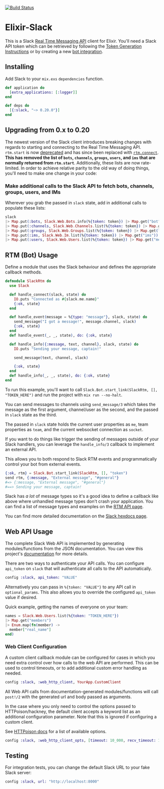 [![Build
Status](https://api.travis-ci.org/BlakeWilliams/Elixir-Slack.svg?branch=master)](https://travis-ci.org/BlakeWilliams/Elixir-Slack)

# Elixir-Slack

This is a Slack [Real Time Messaging API] client for Elixir.  You'll need a
Slack API token which can be retrieved by following the [Token Generation
Instructions] or by creating a
new [bot integration].

[Real time Messaging API]: https://api.slack.com/rtm
[Token Generation Instructions]: https://hexdocs.pm/slack/token_generation_instructions.html
[bot integration]: https://my.slack.com/services/new/bot

## Installing

Add Slack to your `mix.exs` `dependencies` function.

[websocket_client]: https://github.com/jeremyong/websocket_client

```elixir
def application do
  [extra_applications: [:logger]]
end

def deps do
  [{:slack, "~> 0.20.0"}]
end
```

## Upgrading from 0.x to 0.20

The newest version of the Slack client introduces breaking changes with regards to starting and connecting to the Real Time Messaging API. `rtm.start` is now [deprecated](https://api.slack.com/methods/rtm.start) and has since been replaced with [`rtm.connect`](https://api.slack.com/methods/rtm.connect). **This has removed the list of  `bots`, `channels`, `groups`, `users`, and `ims` that are normally returned from `rtm.start`**. Additionally, these lists are now rate-limited. In order to achieve relative parity to the old way of doing things, you'll need to make one change in your code:

### Make additional calls to the Slack API to fetch bots, channels, groups, users, and IMs

Wherever you grab the passed in `slack` state, add in additional calls to populate these lists:

```elixir
slack
|> Map.put(:bots, Slack.Web.Bots.info(%{token: token}) |> Map.get("bot"))
|> Map.put(:channels, Slack.Web.Channels.list(%{token: token}) |> Map.get("channels"))
|> Map.put(:groups, Slack.Web.Groups.list(%{token: token}) |> Map.get("groups"))
|> Map.put(:ims, Slack.Web.Im.list(%{token: token}) |> Map.get("ims"))
|> Map.put(:users, Slack.Web.Users.list(%{token: token}) |> Map.get("members"))
```

## RTM (Bot) Usage

Define a module that uses the Slack behaviour and defines the appropriate
callback methods.

```elixir
defmodule SlackRtm do
  use Slack

  def handle_connect(slack, state) do
    IO.puts "Connected as #{slack.me.name}"
    {:ok, state}
  end

  def handle_event(message = %{type: "message"}, slack, state) do
    send_message("I got a message!", message.channel, slack)
    {:ok, state}
  end
  def handle_event(_, _, state), do: {:ok, state}

  def handle_info({:message, text, channel}, slack, state) do
    IO.puts "Sending your message, captain!"

    send_message(text, channel, slack)

    {:ok, state}
  end
  def handle_info(_, _, state), do: {:ok, state}
end
```

To run this example, you'll want to call `Slack.Bot.start_link(SlackRtm, [],
"TOKEN_HERE")` and run the project with `mix run --no-halt`.

You can send messages to channels using `send_message/3` which takes the message
as the first argument, channel/user as the second, and the passed in `slack`
state as the third.

The passed in `slack` state holds the current user properties as `me`, team
properties as `team`, and the current websocket connection as `socket`.

[rtm.connect]: https://api.slack.com/methods/rtm.connect

If you want to do things like trigger the sending of messages outside of your
Slack handlers, you can leverage the `handle_info/3` callback to implement an
external API.

This allows you to both respond to Slack RTM events and programmatically control
your bot from external events.

```elixir
{:ok, rtm} = Slack.Bot.start_link(SlackRtm, [], "token")
send rtm, {:message, "External message", "#general"}
#=> {:message, "External message", "#general"}
#==> Sending your message, captain!
```

Slack has *a lot* of message types so it's a good idea to define a callback like
above where unhandled message types don't crash your application. You can find a
list of message types and examples on the [RTM API page].

You can find more detailed documentation on the [Slack hexdocs
page][documentation].

[RTM API page]: https://api.slack.com/rtm

## Web API Usage

The complete Slack Web API is implemented by generating modules/functions from
the JSON documentation. You can view this project's [documentation] for more
details.

There are two ways to authenticate your API calls. You can configure `api_token`
on `slack` that will authenticate all calls to the API automatically.

```elixir
config :slack, api_token: "VALUE"
```

Alternatively you can pass in `%{token: "VALUE"}` to any API call in
`optional_params`. This also allows you to override the configured `api_token`
value if desired.

Quick example, getting the names of everyone on your team:

```elixir
names = Slack.Web.Users.list(%{token: "TOKEN_HERE"})
|> Map.get("members")
|> Enum.map(fn(member) ->
  member["real_name"]
end)
```

### Web Client Configuration

A custom client callback module can be configured for cases in which you need extra control
over how calls to the web API are performed. This can be used to control timeouts, or to add additional
custom error handling as needed.

```elixir
config :slack, :web_http_client, YourApp.CustomClient
```

All Web API calls from documentation-generated modules/functions will call `post!/2` with the generated url
and body passed as arguments.

In the case where you only need to control the options passed to HTTPoison/hackney, the default client accepts
a keyword list as an additional configuration parameter. Note that this is ignored if configuring a custom client.

See [HTTPoison docs](https://hexdocs.pm/httpoison/HTTPoison.html#request/5) for a list of available options.

```elixir
config :slack, :web_http_client_opts, [timeout: 10_000, recv_timeout: 10_000]
```

## Testing

For integration tests, you can change the default Slack URL to your fake Slack
server:

```elixir
config :slack, url: "http://localhost:8000"
```

[documentation]: http://hexdocs.pm/slack/
